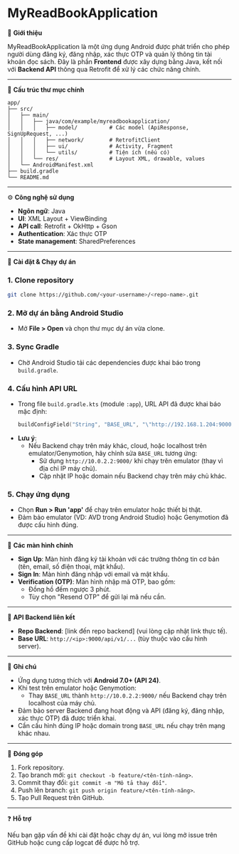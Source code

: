 # MyReadBookApplication

🚀 **Giới thiệu**

MyReadBookApplication là một ứng dụng Android được phát triển cho phép người dùng đăng ký, đăng nhập, xác thực OTP và quản lý thông tin tài khoản đọc sách. Đây là phần **Frontend** được xây dựng bằng Java, kết nối với **Backend API** thông qua Retrofit để xử lý các chức năng chính.

---

📂 **Cấu trúc thư mục chính**

```
app/
├── src/
│   ├── main/
│   │   ├── java/com/example/myreadbookapplication/
│   │   │   ├── model/          # Các model (ApiResponse, SignUpRequest, ...)
│   │   │   ├── network/        # RetrofitClient
│   │   │   ├── ui/             # Activity, Fragment
│   │   │   └── utils/          # Tiện ích (nếu có)
│   │   └── res/                # Layout XML, drawable, values
│   └── AndroidManifest.xml
├── build.gradle
└── README.md
```

---

⚙️ **Công nghệ sử dụng**

- **Ngôn ngữ**: Java
- **UI**: XML Layout + ViewBinding
- **API call**: Retrofit + OkHttp + Gson
- **Authentication**: Xác thực OTP
- **State management**: SharedPreferences

---

🔧 **Cài đặt & Chạy dự án**

### 1. Clone repository
```bash
git clone https://github.com/<your-username>/<repo-name>.git
```

### 2. Mở dự án bằng Android Studio
- Mở **File > Open** và chọn thư mục dự án vừa clone.

### 3. Sync Gradle
- Chờ Android Studio tải các dependencies được khai báo trong `build.gradle`.

### 4. Cấu hình API URL
- Trong file `build.gradle.kts` (module `:app`), URL API đã được khai báo mặc định:
  ```kotlin
  buildConfigField("String", "BASE_URL", "\"http://192.168.1.204:9000/\"")
  ```
- **Lưu ý**:
  - Nếu Backend chạy trên máy khác, cloud, hoặc localhost trên emulator/Genymotion, hãy chỉnh sửa `BASE_URL` tương ứng:
    - Sử dụng `http://10.0.2.2:9000/` khi chạy trên emulator (thay vì địa chỉ IP máy chủ).
    - Cập nhật IP hoặc domain nếu Backend chạy trên máy chủ khác.

### 5. Chạy ứng dụng
- Chọn **Run > Run 'app'** để chạy trên emulator hoặc thiết bị thật.
- Đảm bảo emulator (VD: AVD trong Android Studio) hoặc Genymotion đã được cấu hình đúng.

---

📱 **Các màn hình chính**

- **Sign Up**: Màn hình đăng ký tài khoản với các trường thông tin cơ bản (tên, email, số điện thoại, mật khẩu).
- **Sign In**: Màn hình đăng nhập với email và mật khẩu.
- **Verification (OTP)**: Màn hình nhập mã OTP, bao gồm:
  - Đồng hồ đếm ngược 3 phút.
  - Tùy chọn "Resend OTP" để gửi lại mã nếu cần.

---

🔗 **API Backend liên kết**

- **Repo Backend**: [link đến repo backend] (vui lòng cập nhật link thực tế).
- **Base URL**: `http://<ip>:9000/api/v1/...` (tùy thuộc vào cấu hình server).

---

📌 **Ghi chú**

- Ứng dụng tương thích với **Android 7.0+ (API 24)**.
- Khi test trên emulator hoặc Genymotion:
  - Thay `BASE_URL` thành `http://10.0.2.2:9000/` nếu Backend chạy trên localhost của máy chủ.
- Đảm bảo server Backend đang hoạt động và API (đăng ký, đăng nhập, xác thực OTP) đã được triển khai.
- Cần cấu hình đúng IP hoặc domain trong `BASE_URL` nếu chạy trên mạng khác nhau.

---

🤝 **Đóng góp**

1. Fork repository.
2. Tạo branch mới: `git checkout -b feature/<tên-tính-năng>`.
3. Commit thay đổi: `git commit -m "Mô tả thay đổi"`.
4. Push lên branch: `git push origin feature/<tên-tính-năng>`.
5. Tạo Pull Request trên GitHub.

---

❓ **Hỗ trợ**

Nếu bạn gặp vấn đề khi cài đặt hoặc chạy dự án, vui lòng mở issue trên GitHub hoặc cung cấp logcat để được hỗ trợ.